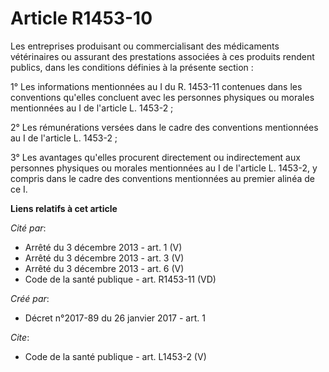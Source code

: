 # Article R1453-10

Les entreprises produisant ou commercialisant des médicaments vétérinaires ou assurant des prestations associées à ces
produits rendent publics, dans les conditions définies à la présente section : 

1° Les informations mentionnées au I du R. 1453-11 contenues dans les conventions qu'elles concluent avec les personnes
physiques ou morales mentionnées au I de l'article L. 1453-2 ; 

2° Les rémunérations versées dans le cadre des conventions mentionnées au I de l'article L. 1453-2 ; 

3° Les avantages qu'elles procurent directement ou indirectement aux personnes physiques ou morales mentionnées au I de
l'article L. 1453-2, y compris dans le cadre des conventions mentionnées au premier alinéa de ce I.

**Liens relatifs à cet article**

_Cité par_:

  - Arrêté du 3 décembre 2013 - art. 1 (V)
  - Arrêté du 3 décembre 2013 - art. 3 (V)
  - Arrêté du 3 décembre 2013 - art. 6 (V)
  - Code de la santé publique - art. R1453-11 (VD)

_Créé par_:

  - Décret n°2017-89 du 26 janvier 2017 - art. 1

_Cite_:

  - Code de la santé publique - art. L1453-2 (V)
